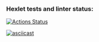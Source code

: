 ### Hexlet tests and linter status:
[![Actions Status](https://github.com/kirillmarkeyev/frontend-project-lvl2/workflows/hexlet-check/badge.svg)](https://github.com/kirillmarkeyev/frontend-project-lvl2/actions)

[![asciicast](https://asciinema.org/a/Cj3yScenqTZCGrBAbMrBersav.svg)](https://asciinema.org/a/Cj3yScenqTZCGrBAbMrBersav)